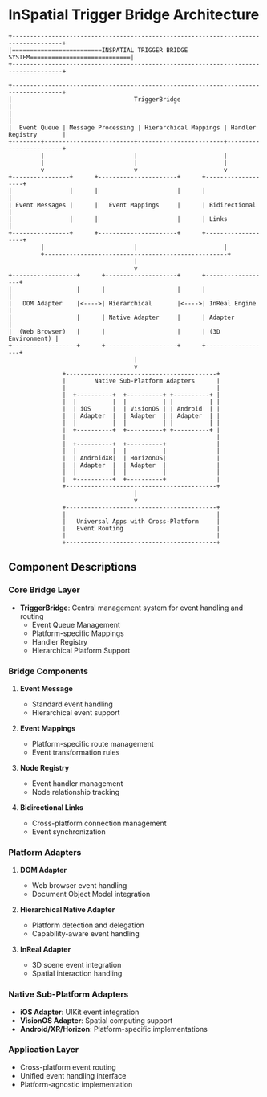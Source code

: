 # InSpatial Trigger Bridge Architecture

```ascii
+------------------------------------------------------------------------------------+
|=========================INSPATIAL TRIGGER BRIDGE SYSTEM============================|
+------------------------------------------------------------------------------------+

+------------------------------------------------------------------------------------+
|                                  TriggerBridge                                     |
|                                                                                    |
|  Event Queue | Message Processing | Hierarchical Mappings | Handler Registry       |
+--------+-------------------------+------------------------+------------------------+
         |                         |                        |
         |                         |                        |
         v                         v                        v
+----------------+      +----------------------+      +-------------------+
|                |      |                      |      |                   |
| Event Messages |      |   Event Mappings     |      | Bidirectional     |
|                |      |                      |      | Links             |
+----------------+      +----------------------+      +-------------------+
         |                         |                        |
         +---------------------------------------------------+
                                   |
                                   v
+------------------+      +--------------------+      +------------------+
|                  |      |                    |      |                  |
|   DOM Adapter    |<---->| Hierarchical       |<---->| InReal Engine    |
|                  |      | Native Adapter     |      | Adapter          |
|  (Web Browser)   |      |                    |      | (3D Environment) |
+------------------+      +--------------------+      +------------------+
                                   |
                                   v
               +------------------------------------------+
               |        Native Sub-Platform Adapters      |
               |                                          |
               |  +----------+  +----------+ +----------+ |
               |  |          |  |          | |          | |
               |  | iOS      |  | VisionOS | | Android  | |
               |  | Adapter  |  | Adapter  | | Adapter  | |
               |  |          |  |          | |          | |
               |  +----------+  +----------+ +----------+ |
               |                                          |
               |  +----------+  +----------+              |
               |  |          |  |          |              |
               |  | AndroidXR|  | HorizonOS|              |
               |  | Adapter  |  | Adapter  |              |
               |  |          |  |          |              |
               |  +----------+  +----------+              |
               +------------------------------------------+
                                   |
                                   v
               +------------------------------------------+
               |                                          |
               |   Universal Apps with Cross-Platform     |
               |   Event Routing                          |
               |                                          |
               +------------------------------------------+
```

## Component Descriptions

### Core Bridge Layer
- **TriggerBridge**: Central management system for event handling and routing
  - Event Queue Management
  - Platform-specific Mappings
  - Handler Registry
  - Hierarchical Platform Support

### Bridge Components
1. **Event Message**
   - Standard event handling
   - Hierarchical event support

2. **Event Mappings**
   - Platform-specific route management
   - Event transformation rules

3. **Node Registry**
   - Event handler management
   - Node relationship tracking

4. **Bidirectional Links**
   - Cross-platform connection management
   - Event synchronization

### Platform Adapters
1. **DOM Adapter**
   - Web browser event handling
   - Document Object Model integration

2. **Hierarchical Native Adapter**
   - Platform detection and delegation
   - Capability-aware event handling

3. **InReal Adapter**
   - 3D scene event integration
   - Spatial interaction handling

### Native Sub-Platform Adapters
- **iOS Adapter**: UIKit event integration
- **VisionOS Adapter**: Spatial computing support
- **Android/XR/Horizon**: Platform-specific implementations

### Application Layer
- Cross-platform event routing
- Unified event handling interface
- Platform-agnostic implementation 